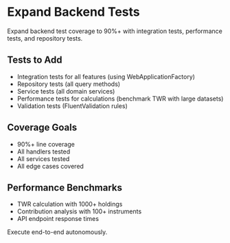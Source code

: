 # Expand Backend Tests

Expand backend test coverage to 90%+ with integration tests, performance tests, and repository tests.

## Tests to Add
- Integration tests for all features (using WebApplicationFactory)
- Repository tests (all query methods)
- Service tests (all domain services)
- Performance tests for calculations (benchmark TWR with large datasets)
- Validation tests (FluentValidation rules)

## Coverage Goals
- 90%+ line coverage
- All handlers tested
- All services tested
- All edge cases covered

## Performance Benchmarks
- TWR calculation with 1000+ holdings
- Contribution analysis with 100+ instruments
- API endpoint response times

Execute end-to-end autonomously.

